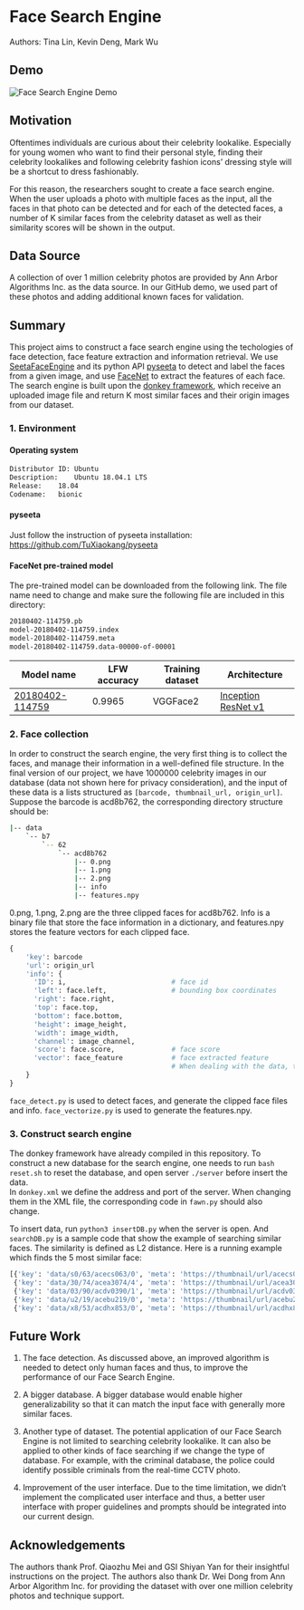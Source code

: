 # Face Search Engine

Authors: Tina Lin, Kevin Deng, Mark Wu 

## Demo 
![Face Search Engine Demo](FaceSearchEngine_Demo.gif)

## Motivation
Oftentimes individuals are curious about their celebrity lookalike. Especially for young women who want to find their personal style, finding their celebrity lookalikes and following celebrity fashion icons’ dressing style will be a shortcut to dress fashionably.

For this reason, the researchers sought to create a face search engine. When the user uploads a photo with multiple faces as the input, all the faces in that photo can be detected and for each of the detected faces, a number of K similar faces from the celebrity dataset as well as their similarity scores will be shown in the output.

## Data Source 
A collection of over 1 million celebrity photos are provided by Ann Arbor Algorithms Inc. as the data source. In our GitHub demo, we used part of these photos and adding additional known faces for validation.

## Summary 
This project aims to construct a face search engine using the techologies of face detection, face feature extraction and information retrieval. We use [SeetaFaceEngine](https://github.com/seetaface/SeetaFaceEngine) and its python API [pyseeta](https://github.com/TuXiaokang/pyseeta) to detect and label the faces from a given image, and use [FaceNet](https://github.com/davidsandberg/facenet) to extract the features of each face. The search engine is built upon the [donkey framework](https://github.com/aaalgo/donkey), which receive an uploaded image file and return K most similar faces and their origin images from our dataset. 

### 1. Environment
#### Operating system
```bash
Distributor ID:	Ubuntu
Description:	Ubuntu 18.04.1 LTS
Release:	18.04
Codename:	bionic
```
#### pyseeta
Just follow the instruction of pyseeta installation: https://github.com/TuXiaokang/pyseeta
#### FaceNet pre-trained model
The pre-trained model can be downloaded from the following link. The file name need to change and make sure the following file are included in this directory:
```bash
20180402-114759.pb
model-20180402-114759.index
model-20180402-114759.meta
model-20180402-114759.data-00000-of-00001
```
| Model name      | LFW accuracy | Training dataset | Architecture |
|-----------------|--------------|------------------|--------------|
| [20180402-114759](https://drive.google.com/open?id=1EXPBSXwTaqrSC0OhUdXNmKSh9qJUQ55-) | 0.9965        | VGGFace2      | [Inception ResNet v1](https://github.com/davidsandberg/facenet/blob/master/src/models/inception_resnet_v1.py) |
### 2. Face collection
In order to construct the search engine, the very first thing is to collect the faces, and manage their information in a well-defined file structure. In the final version of our project, we have 1000000 celebrity images in our database (data not shown here for privacy consideration), and the input of these data is a lists structured as `[barcode, thumbnail_url, origin_url]`. Suppose the barcode is acd8b762, the corresponding directory structure should be:
```bash
|-- data
    `-- b7
        `-- 62
            `-- acd8b762
                |-- 0.png
                |-- 1.png
                |-- 2.png
                |-- info
                |-- features.npy
```
0.png, 1.png, 2.png are the three clipped faces for acd8b762. Info is a binary file that store the face information in a dictionary, and features.npy stores the feature vectors for each clipped face. 
```python
{
    'key': barcode
    'url': origin_url
    'info': {
      'ID': i,                          # face id
      'left': face.left,                # bounding box coordinates
      'right': face.right,
      'top': face.top,
      'bottom': face.bottom,
      'height': image_height,
      'width': image_width,
      'channel': image_channel,
      'score': face.score,              # face score
      'vector': face_feature            # face extracted feature
                                        # When dealing with the data, this will be set as None, because these data are stored in the .npy file                     
    }
}
```
`face_detect.py` is used to detect faces, and generate the clipped face files and info. `face_vectorize.py` is used to generate the features.npy.

### 3. Construct search engine
The donkey framework have already compiled in this repository. To construct a new database for the search engine, one needs to run `bash reset.sh` to reset the database, and open server `./server` before insert the data.  
In `donkey.xml` we define the address and port of the server. When changing them in the XML file, the corresponding code in `fawn.py` should also change.  

To insert data, run `python3 insertDB.py` when the server is open. And `searchDB.py` is a sample code that show the example of searching similar faces. The similarity is defined as L2 distance. Here is a running example which finds the 5 most similar face:
```bash
[{'key': 'data/s0/63/acecs063/0', 'meta': 'https://thumbnail/url/acecs063.jpg', 'details': '', 'score': 0.7011203765869141}, 
 {'key': 'data/30/74/acea3074/4', 'meta': 'https://thumbnail/url/acea3074.jpg', 'details': '', 'score': 0.7307677268981934}, 
 {'key': 'data/03/90/acdv0390/1', 'meta': 'https://thumbnail/url/acdv0390.jpg', 'details': '', 'score': 0.737593948841095}, 
 {'key': 'data/u2/19/acebu219/0', 'meta': 'https://thumbnail/url/acebu219.jpg', 'details': '', 'score': 0.7520275115966797}, 
 {'key': 'data/x8/53/acdhx853/0', 'meta': 'https://thumbnail/url/acdhx853.jpg', 'details': '', 'score': 0.7825058698654175}]
```

## Future Work

1. The face detection. As discussed above, an improved algorithm is needed to detect only human faces and thus, to improve the performance of our Face Search Engine. 

2. A bigger database. A bigger database would enable higher generalizability so that it can match the input face with generally more similar faces. 

3. Another type of dataset. The potential application of our Face Search Engine is not limited to searching celebrity lookalike. It can also be applied to other kinds of face searching if we change the type of database. For example, with the criminal database, the police could identify possible criminals from the real-time CCTV photo. 

4. Improvement of the user interface. Due to the time limitation, we didn’t implement the complicated user interface and thus, a better user interface with proper guidelines and prompts should be integrated into our current design.
             
## Acknowledgements

The authors thank Prof. Qiaozhu Mei and GSI Shiyan Yan for their insightful instructions on the project. The authors also thank Dr. Wei Dong from Ann Arbor Algorithm Inc. for providing the dataset with over one million celebrity photos and technique support.
